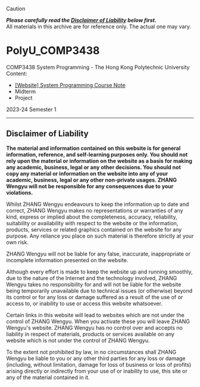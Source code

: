 > [!CAUTION]
> ***Please carefully read the [Disclaimer of Liability](#disclaimer-of-liability) below first.***  
> All materials in this archive are for reference only. The actual one may vary.

# PolyU_COMP3438
COMP3438 System Programming - The Hong Kong Polytechnic University  
Content:
- [[Website] System Programming Course Note](https://ultrafish.io/post/system-programming-course-note/)
- Midterm
- Project

2023-24 Semester 1

---

## Disclaimer of Liability

**The material and information contained on this website is for general information, reference, and self-learning purposes only. You should not rely upon the material or information on the website as a basis for making any academic, business, legal or any other decisions. You should not copy any material or information on the website into any of your academic, business, legal or any other non-private usages. ZHANG Wengyu will not be responsible for any consequences due to your violations.**


Whilst ZHANG Wengyu endeavours to keep the information up to date and correct, ZHANG Wengyu makes no representations or warranties of any kind, express or implied about the completeness, accuracy, reliability, suitability or availability with respect to the website or the information, products, services or related graphics contained on the website for any purpose. Any reliance you place on such material is therefore strictly at your own risk.


ZHANG Wengyu will not be liable for any false, inaccurate, inappropriate or incomplete information presented on the website.


Although every effort is made to keep the website up and running smoothly, due to the nature of the Internet and the technology involved, ZHANG Wengyu takes no responsibility for and will not be liable for the website being temporarily unavailable due to technical issues (or otherwise) beyond its control or for any loss or damage suffered as a result of the use of or access to, or inability to use or access this website whatsoever.


Certain links in this website will lead to websites which are not under the control of ZHANG Wengyu. When you activate these you will leave ZHANG Wengyu's  website. ZHANG Wengyu has no control over and accepts no liability in respect of materials, products or services available on any website which is not under the control of ZHANG Wengyu.


To the extent not prohibited by law, in no circumstances shall ZHANG Wengyu be liable to you or any other third parties for any loss or damage (including, without limitation, damage for loss of business or loss of profits) arising directly or indirectly from your use of or inability to use, this site or any of the material contained in it.
